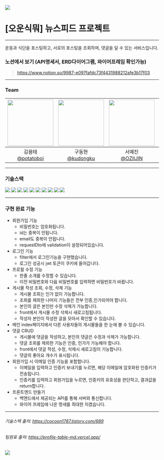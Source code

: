 <img src="https://capsule-render.vercel.app/api?type=waving&color=BDBDC8&height=150&section=header" />

# [오운식뭐] 뉴스피드 프로젝트

---
<p>운동과 식단을 포스팅하고, 서로의 포스팅을 조회하며, 댓글을 달 수 있는 서비스입니다.</p> 

### 노션에서 보기 (API명세서, ERD다이어그램, 와이어프레임 확인가능)
> https://www.notion.so/9987-e097fafdc73f4431988212afe3b17f03

---
### Team
| <img src="https://avatars.githubusercontent.com/u/19195930?v=4" width="150" height="150"/> |<img src="https://avatars.githubusercontent.com/u/148612321?v=4" width="150" height="150"/>| <img src="https://avatars.githubusercontent.com/u/154957716?v=4" width="150" height="150"/> | <img src="https://avatars.githubusercontent.com/u/69907023?v=4" width="150" height="150"/> |
|:------------------------------------------------------------------------------------------:|:-:|:-------------------------------------------------------------------------------------------:|:------------------------------------------------------------------------------------------:|
|                     김용태<br/>[@potatoboi](https://github.com/potatoboi)                     |구동현<br/>[@kudongku](https://github.com/kudongku)|                       서예진<br/>[@OZIIJIN](https://github.com/OZIIJIN)                        |                   이재형<br/>[@LeeJaeHyung](https://github.com/LeeJaeHyung)                   |

---
### 기술스택
<img src="https://img.shields.io/badge/gradle-02303A?style=for-the-badge&logo=gradle&logoColor=white">
<img src="https://img.shields.io/badge/spring-6DB33F?style=for-the-badge&logo=spring&logoColor=white">
<img src="https://img.shields.io/badge/springboot-6DB33F?style=for-the-badge&logo=springboot&logoColor=white">
<img src="https://img.shields.io/badge/mysql-4479A1?style=for-the-badge&logo=mysql&logoColor=white">
<img src="https://img.shields.io/badge/javascript-F7DF1E?style=for-the-badge&logo=javascript&logoColor=black">
<img src="https://img.shields.io/badge/css-1572B6?style=for-the-badge&logo=css3&logoColor=white">
<img src="https://img.shields.io/badge/html5-E34F26?style=for-the-badge&logo=html5&logoColor=white">
<img src="https://img.shields.io/badge/java-007396?style=for-the-badge&logo=java&logoColor=white">
<img src="https://img.shields.io/badge/git-F05032?style=for-the-badge&logo=git&logoColor=white">
<img src="https://img.shields.io/badge/github-181717?style=for-the-badge&logo=github&logoColor=white">


---

### 구현 완료 기능
- 회원가입 기능
  - 비밀번호는 암호화됩니다.
  - id는 중복이 안됩니다.
  - email도 중복이 안됩니다.
  - requestDto에 validation이 설정되어있습니다.
- 로그인 기능
  - filter에서 로그인기능을 구현했습니다.
  - 로그인 성공시 jwt 토큰이 쿠키에 들어갑니다.
- 프로필 수정 기능
  - 한줄 소개를 수정할 수 있습니다.
  - 이전 비밀번호와 다음 비밀번호를 입력하면 비밀번호가 바뀝니다.
- 게시물 작성 조회, 수정, 삭제 기능
  - 게시물 조회는 인가 없이 가능합니다.
  - 조회를 제외한 나머지 기능들은 전부 인증,인가되어야 합니다.
  - 본인의 글은 본인만 수정 삭제가 가능합니다.
  - front에서 게시물 수정 삭제시 새로고침됩니다.
  - 작성자 본인이 작성한 글을 모아서 확인할 수 있습니다.
- 메인 index페이지에서 다른 사용자들의 게시물들을 한 눈에 볼 수 있습니다.
- 댓글 CRUD
  - 게시물에 댓글을 작성하고, 본인의 댓글은 수정과 삭제가 가능합니다.
  - 댓글 조회를 제외한 기능은 인증, 인가가 가능해야 합니다.
  - front에서 댓글 작성, 수정, 삭제시 새로고침이 기능합니다.
  - 댓글의 좋아요 개수가 표시됩니다.
- 회원가입 시 이메일 인증 기능을 포함합니다.
  - 이메일을 입력하고 인증키 보내기를 누르면, 해당 이메일에 암호화된 인증키가 전송됩니다.
  - 인증키를 입력하고 회원가입을 누르면, 인증키의 유효성을 판단하고, 결과값을 return합니다.
- 프론트엔드 만들기
  - 백엔드에서 제공되는 API를 통해 서버와 통신합니다.
  - 와이어 프레임에 나온 명세를 최대한 지켰습니다.

---


###### 기술스택 출처: https://cocoon1787.tistory.com/689
###### 팀원표 출처: https://profile-table-md.vercel.app/
<img src="https://capsule-render.vercel.app/api?type=waving&color=BDBDC8&height=150&section=footer" />

